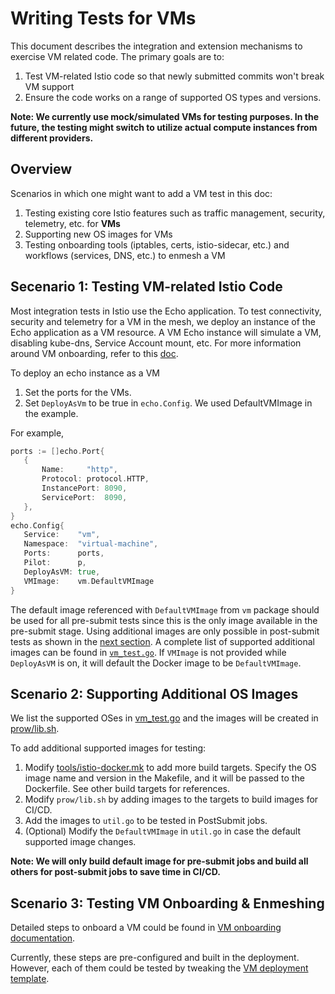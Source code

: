 # Writing Tests for VMs

This document describes the integration and extension mechanisms to exercise VM related code.
The primary goals are to:
1. Test VM-related Istio code so that newly submitted commits won't break VM support
1. Ensure the code works on a range of supported OS types and versions.

**Note: We currently use mock/simulated VMs for testing purposes. In the future, the testing might switch
to utilize actual compute instances from different providers.**

## Overview

Scenarios in which one might want to add a VM test in this doc:
1. Testing existing core Istio features such as traffic management, security, telemetry, etc. for **VMs**
1. Supporting new OS images for VMs
1. Testing onboarding tools (iptables, certs, istio-sidecar, etc.) and workflows (services, DNS, etc.) to enmesh a VM

## Secenario 1: Testing VM-related Istio Code

Most integration tests in Istio use the Echo application. To test connectivity, security and telemetry for a VM
in the mesh, we deploy an instance of the Echo application as a VM resource. A VM Echo instance will simulate a VM,
disabling kube-dns, Service Account mount, etc. For more information around VM onboarding,
refer to this [doc](https://istio.io/latest/docs/setup/install/virtual-machine/).

To deploy an echo instance as a VM
1. Set the ports for the VMs.
1. Set `DeployAsVm` to be true in `echo.Config`.
We used DefaultVMImage in the example.

For example,

```go
ports := []echo.Port{
   {
       Name:     "http",
       Protocol: protocol.HTTP,
       InstancePort: 8090,
       ServicePort:  8090,
   },
}
echo.Config{
   Service:    "vm",
   Namespace:  "virtual-machine",
   Ports:      ports,
   Pilot:      p,
   DeployAsVM: true,
   VMImage:    vm.DefaultVMImage
}
```

The default image referenced with `DefaultVMImage` from `vm` package should be used for all pre-submit tests since
this is the only image available in the pre-submit stage. Using additional images are only possible in
post-submit tests as shown in the [next section](#scenario-2-supporting-additional-os-images ).
A complete list of supported additional images can be found in [`vm_test.go`](https://github.com/istio/istio/blob/master/tests/integration/pilot/vm_test.go).
If `VMImage` is not provided while `DeployAsVM` is on, it will default the Docker image to be `DefaultVMImage`.

## Scenario 2: Supporting Additional OS Images

We list the supported OSes in [vm_test.go](https://github.com/istio/istio/blob/master/tests/integration/pilot/vm_test.go)
and the images will be created in [prow/lib.sh](https://github.com/istio/istio/blob/master/prow/lib.sh).

To add additional supported images for testing:
1. Modify [tools/istio-docker.mk](https://github.com/istio/istio/blob/master/tools/istio-docker.mk) to add more
build targets. Specify the OS image name and version in the Makefile, and it will be passed to the Dockerfile.
See other build targets for references.
1. Modify `prow/lib.sh` by adding images to the targets to build images for CI/CD.
1. Add the images to `util.go` to be tested in PostSubmit jobs.
1. (Optional) Modify the `DefaultVMImage` in `util.go` in case the default supported image changes.

**Note: We will only build default image for pre-submit jobs and build all others for post-submit jobs
to save time in CI/CD.**

## Scenario 3: Testing VM Onboarding & Enmeshing

Detailed steps to onboard a VM could be found in [VM onboarding documentation](https://istio.io/latest/docs/setup/install/virtual-machine/).

Currently, these steps are pre-configured and built in the deployment. However, each of them could be tested
by tweaking the [VM deployment template](https://github.com/istio/istio/blob/master/pkg/test/framework/components/echo/kube/deployment.go#L193).

